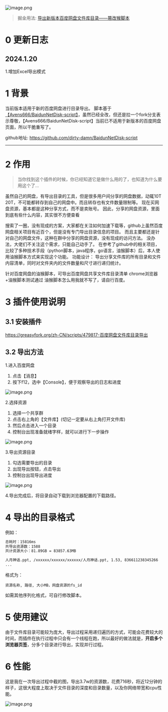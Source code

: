 
![image.png](https://note.youdao.com/yws/public/resource/7118a972bf860164e6674f7b167271ae/WEBRESOURCE98a421a7955663862f67696fde34aabf)

> 掘金用法:
[导出新版本百度网盘文件库目录——篡改猴脚本](https://juejin.cn/spost/7300876243953025075)

# 0 更新日志

## 2024.1.20

1.增加Excel导出模式

# 1 背景

当前版本适用于新的百度网盘进行目录导出。
脚本基于[【Avens666/BaidunNetDisk-script】](https://github.com/Avens666/BaidunNetDisk-script)，虽然已经全改，但还是拉一个fork分支表示尊敬，【Avens666/BaidunNetDisk-script】当前已不适用于新版本的百度网盘页面，所以干脆重写了。

github地址:
<https://github.com/dirty-damn/BaidunNetDisk-script>

***

# 2 作用

> 当你找到这个插件的时候，你已经知道它是做什么用的了，也知道为什么要用这个了...

虽然自己的网盘，有导出目录的工具，但是很多用户间分享的网盘数据，动辄10T 20T，不可能都转存到自己的网盘中。而且转存也有文件数量限制等。
现在买网盘资源，基本都是这种分享方式，而不是卖账号。
因此，分享的网盘资源，里面到底有些什么内容，其实很不方便查看

搜索了一圈，没有现成的方案，大家都在关注如何加速下载等，github上虽然百度网盘相关项目有近百个，但是没有专门导出目录信息的项目。 而且主要都还是针对自己的网盘文件，这种在群中分享的网盘资源，没有现成的访问方法。
没办法，大佬们不关注这个需求，只能自己动手了。
在参考了github中的相关项目，比较了多种技术手段（python脚本，java程序，go语言，油猴脚本）后，本人使用油猴脚本方式来实现这个功能。
功能设计： 导出分享文件库的所有目录和文件内容清单，同时对文件夹内的文件数量和尺寸进行递归统计。

针对百度网盘的油猴脚本，可导出百度网盘共享文件库目录清单
chrome浏览器+油猴脚本测试通过
油猴脚本怎么用我就不写了，请自行百度。

# 3 插件使用说明

## 3.1 安装插件

<https://greasyfork.org/zh-CN/scripts/479817-百度网盘文件库目录导出>

## 3.2 导出方法

1.进入百度网盘

1.  点击【消息】
2.  按下f12，选中【Console】，便于观察导出的日志和进度

![image.png](https://note.youdao.com/yws/public/resource/7118a972bf860164e6674f7b167271ae/WEBRESOURCE7619d57f533d1fc280bb12b75a41eb54)

2.选择资源

1.  选择一个共享群
2.  点击右上角的【文件库】(切记一定要从右上角打开文件库)
3.  然后点击进入一个目录
4.  控制台出现准备就绪字样，就可以进行下一步操作

![image.png](https://note.youdao.com/yws/public/resource/7118a972bf860164e6674f7b167271ae/WEBRESOURCE5e0735a913a12f529131c66ece8fdbd0)

3.导出资源目录

1.  勾选需要导出的目录
2.  出现导出按钮，点击导出
3.  控制台出现导出进度

![image.png](https://note.youdao.com/yws/public/resource/7118a972bf860164e6674f7b167271ae/WEBRESOURCEa6c9e7718f5f6137b992a87b7c865d55)

4.导出完成后，将目录自动下载到浏览器配置的下载路径。

# 4 导出的目录格式

例如：

```txt
总耗时：15816ms
共导出资源数：1588
共计资源大小：81.89GB = 83857.63MB

人月神话.ppt, /xxxxxx/xxxxxx/xxxxxx/人月神话.ppt, 1.53, 836611238345266
...
```

格式为：

    资源名称, 路径, 大小MB，网盘资源的fs_id

如需其他序列化格式，可自行修改脚本。

# 5 使用建议

由于文件库目录可能较为庞大，导出过程采用递归遍历的方式，可能会花费较大的时间，而插件在执行过程中只会有一个线程在跑，所以最好的做法就是，**开启多个浏览器页签**，分多个目录进行导出，实现并行过程。

# 6 性能

这是我在一次导出过程中截的图，导出3.7w的资源数，花费716秒，将近12分钟的样子，这很大程度上取决于文件目录的深度和目录数量，以及你网络带宽和cpu性能。

![image.png](https://note.youdao.com/yws/public/resource/7118a972bf860164e6674f7b167271ae/WEBRESOURCEc53b219a5a66f6c5d3d6d29ede76ad2c)

